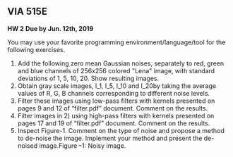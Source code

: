 ## VIA 515E
__HW 2__
__Due by Jun. 12th, 2019__

You may use your favorite programming environment/language/tool for the following exercises.

1. Add the following zero mean Gaussian noises, separately to red, green and blue channels of 256x256 colored "Lena" image, with standard deviations of 1, 5, 10, 20. Show resulting images.
2. Obtain gray scale images, I_1, I_5, I_10 and I_20by taking the average values of R, G, B channels corresponding to different noise levels.
3. Filter these images  using low-pass filters with kernels presented on pages 9 and 12 of “filter.pdf” document. Comment on the results.
4. Filter images in 2) using high-pass filters with kernels presented on pages 17 and 19 of “filter.pdf” document. Comment on the results.
5. Inspect Figure-1. Comment on the type of noise and propose a method to de-noise the image. Implement your method and present the de-noised image.Figure –1: Noisy image.